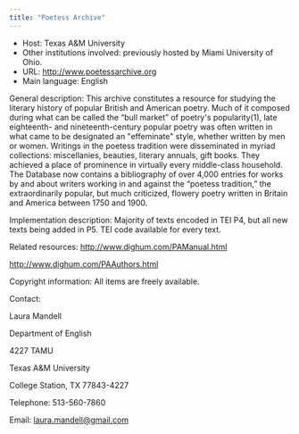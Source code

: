 ```yaml
---
title: "Poetess Archive"
---
```





* Host: Texas A&M University
* Other institutions involved:
 previously hosted by Miami
 University of Ohio.
* URL: <http://www.poetessarchive.org>
* Main language: English



General description: This archive constitutes a resource
 for studying the literary history of popular British and
 American poetry. Much of it composed during what can be
 called the “bull market” of poetry's popularity(1), late
 eighteenth- and nineteenth-century popular poetry was often
 written in what came to be designated an "effeminate" style,
 whether written by men or women. Writings in the poetess
 tradition were disseminated in myriad collections:
 miscellanies, beauties, literary annuals, gift books. They
 achieved a place of prominence in virtually every
 middle-class household. The Database now
 contains a bibliography of over 4,000 entries for works by
 and about writers working in and against the “poetess
 tradition,” the extraordinarily popular, but much criticized,
 flowery poetry written in Britain and America between 1750
 and 1900.



Implementation description:
 Majority of texts encoded in TEI P4,
 but all new texts being added in P5. TEI code available for
 every text.



Related resources: 
 http://www.dighum.com/PAManual.html
 
 http://www.dighum.com/PAAuthors.html



Copyright information: All items are freely available.



Contact:
 



Laura Mandell


Department of English
 
 4227 TAMU
 
 Texas A&M University
 
 College Station, TX 77843-4227



Telephone: 513-560-7860



Email: [laura.mandell@gmail.com](mailto:laura.mandell@gmail.com)





